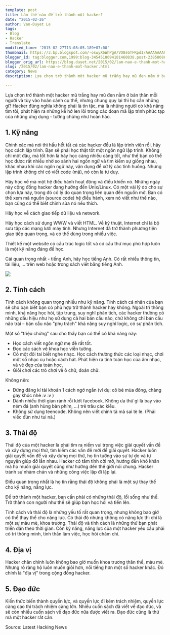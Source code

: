 ```yaml
---
template: post
title: Làm thế nào để trở thành một hacker?
date: "2015-02-26"
author: Van-Duyet Le
tags:
- Blog
- Hacker
- Translate
modified_time: '2015-02-27T13:08:05.189+07:00'
thumbnail: https://3.bp.blogspot.com/-oswyX6WhPgA/VO8sGTFRpdI/AAAAAAAACKw/vY7mLfDq8KA/s1600/hacker.manifesto_1353980477_42.jpg
blogger_id: tag:blogger.com,1999:blog-3454518094181460838.post-2385808663604991315
blogger_orig_url: https://blog.duyet.net/2015/02/lam-nao-e-thanh-mot-hacker.html
slug: /2015/02/lam-nao-e-thanh-mot-hacker.html
category: News
description: Lựa chọn trở thành một hacker mũ trắng hay mũ đen nằm ở bản thân mỗi người và tùy vào hoàn cảnh cụ thể, nhưng chung quy lại thì họ cần những gì? Hacker đúng nghĩa không phải là tin tặc, mà là những người có khả năng tìm tòi, phát hiện ra những kẽ hở len lỏi trong các đoạn mã lập trình phức tạp của những ứng dụng - tưởng chừng như hoàn hảo.

---
```


Lựa chọn trở thành một hacker mũ trắng hay mũ đen nằm ở bản thân mỗi người và tùy vào hoàn cảnh cụ thể, nhưng chung quy lại thì họ cần những gì? Hacker đúng nghĩa không phải là tin tặc, mà là những người có khả năng tìm tòi, phát hiện ra những kẽ hở len lỏi trong các đoạn mã lập trình phức tạp của những ứng dụng - tưởng chừng như hoàn hảo.

## 1. Kỹ năng  ##
Chính xác mà nói thì hầu hết tất cả các hacker đều là lập trình viên rồi, hãy học cách lập trình.
Bạn sẽ phải học thật tốt một ngôn ngữ lập trình. Không chỉ một đâu, mà tốt hơn là hãy học càng nhiều càng tốt, như thế bạn có thể học được rất nhiều nhờ so sánh hai ngôn ngữ và tìm kiếm sự giống nhau, khác  nhau khi các ngôn ngữ này, vận dụng để xử lý các tình huống. Nhưng lập trình không chỉ có viết code (mã), nó còn là tư duy. 

Hãy học về mà một hệ điều hành hoạt động và điều khiển nó. Những ngày này cộng đồng hacker đang hướng đến Unix/Linux. Có một vài lý do cho sự chọn lựa này, trong đó có lý do quan trọng liên quan đến nguồn mở. Bạn có thể xem mã nguồn (source code) hệ điều hành, xem nó viết như thế nào, bạn cũng có thể biết chỉnh sửa nó nếu thích.

Hãy học về cách giao tiếp dữ liệu và network. 

Hãy học cách sử dụng WWW và viết HTML. Về kỹ thuật, Internet chỉ là bộ sưu tập các mạng lưới máy tính. Nhưng Internet đã trở thành phương tiện giao tiếp quan trọng, và có thể dùng trong nhiều việc.

Thiết kế một website có cấu trúc logic tốt và cơ cấu thư mục phù hợp luôn là một kỹ năng đáng để học. 

Cái quan trọng nhất - tiếng Anh, hãy học tiếng Anh. Có rất nhiều thông tin, tài liệu, ... trên web hoặc trong sách viết bằng tiếng Anh.

![](https://3.bp.blogspot.com/-oswyX6WhPgA/VO8sGTFRpdI/AAAAAAAACKw/vY7mLfDq8KA/s1600/hacker.manifesto_1353980477_42.jpg)

## 2. Tính cách ##
Tính cách không quan trọng nhiều như kỹ năng. Tính cách cá nhân của bạn sẽ cho bạn biết bạn có phù hợp trở thành hacker hay không. Ngoài trí thông minh, khả năng học hỏi, tập trung, suy nghĩ phân tích, các hacker thường có những dấu hiệu như họ sử dụng cả hai bán cầu não, chứ không chỉ bán cầu não trái – bán cầu não "phụ trách" khả năng suy nghĩ logic, có sự phân tích.

Một số "triệu chứng" sau cho thấy bạn có thể có khả năng này:

- Học cách viết ngôn ngữ mẹ đẻ rất tốt.
- Đọc các sách về khoa học viễn tưởng.
- Có một đôi tai biết nghe nhạc. Học cách thưởng thức các loại nhạc, chơi một số nhạc cụ hoặc cách hát. Phát hiện ra tính toán học của âm nhạc, và vẻ đẹp của toán học.
- Giỏi chơi các trò chơi về ô chữ, đoán chữ.

Không nên:

- Đừng đăng kí tài khoản 1 cách ngớ ngẩn (ví dụ: cô bé mùa đông, chàng gay khóc nhè :v :v )
- Dành nhiều thời gian rảnh rỗi lướt facebook. Không ưa thứ gì là bay vào ném đá (anh hùng bàn phím, ...) trẻ trâu các kiểu.
- Không sử dụng teencode. Không nên viết chính tả mà sai tè le. (Phải viếc đún như tui nà.)

## 3. Thái độ ##
Thái độ của một hacker là phải tìm ra niềm vui trong việc giải quyết vấn đề và xây dựng mọi thứ, tìm kiếm các vấn đề mới để giải quyết. Hacker luôn giải quyết vấn đề và xây dựng mọi thứ, họ tin tưởng vào sự tự do và tự nguyện giúp đỡ lẫn nhau.  Hacker có tâm tính cởi mở, hướng đến khó khăn mà họ muốn giải quyết cũng như hướng đến thế giới nói chung. Hacker tránh sự nhàm chán và những công việc lặp đi lặp lại.

Điều quan trọng nhất là họ tin rằng thái độ không phải là một sự thay thế cho kỹ năng, năng lực.

Để trở thành một hacker, bạn cần phải có những thái độ, lối sống như thế. Trở thành con người như thế sẽ giúp bạn học hỏi và tiến lên.

Tính cách và thái độ là những yếu tố rất quan trọng, nhưng không bao giờ có thể thay thế cho năng lực. Có thái độ nhưng không có năng lực thì chỉ là một sự màu mè, khoa trương. Thái độ và tính cách là những thứ bạn phát triển dần theo thời gian. Còn kỹ năng, năng lực của một hacker yêu cầu phải có trí thông minh, tinh thần làm việc, học hỏi chăm chỉ.

## 4. Địa vị ##
Hacker chân chính luôn không bao giờ muốn khoa trương thân thế, màu mè. Nhưng rõ ràng hộ luôn muốn giỏi hơn, nổi tiếng hơn một số hacker khác. Đó chính là "địa vị" trong cộng đồng hacker.

## 5. Đạo đức ##
Kiến thức biến thành quyền lực, và quyền lực đi kèm trách nhiệm, quyền lực càng cao thì trách nhiệm càng lớn. Nhiều cuốn sách đã viết về đạo đức, và sẽ còn nhiều cuốn sách về đạo đức nữa được viết ra. Đạo đức cũng là thứ mà một hacker rất cần.

Source: Latest Hacking News
